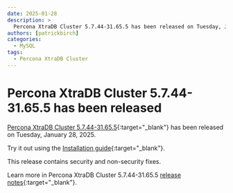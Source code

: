 ```yaml
---
date: 2025-01-28
description: >
  Percona XtraDB Cluster 5.7.44-31.65.5 has been released on Tuesday, January 28, 2025.
authors: [patrickbirch]
categories:
  - MySQL
tags:
  - Percona XtraDB Cluster
---
```


# Percona XtraDB Cluster 5.7.44-31.65.5 has been released

<!-- more -->

[Percona XtraDB Cluster 5.7.44-31.65.5](https://docs.percona.com/percona-xtradb-cluster/5.7/){:target="_blank"} has been released on Tuesday, January 28, 2025.

Try it out using the [Installation guide](https://docs.percona.com/percona-xtradb-cluster/5.7/install/index.html){:target="_blank"}.

This release contains security and non-security fixes.

Learn more in Percona XtraDB Cluster 5.7.44-31.65.5 [release notes](https://docs.percona.com/percona-xtradb-cluster/5.7/release-notes/5.7.44-31.65.5.html){:target="_blank"}.
